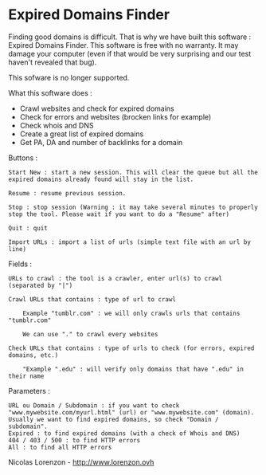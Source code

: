 # Expired Domains Finder
Finding good domains is difficult. That is why we have built this software : Expired Domains Finder. This software is free with no warranty. It may damage your computer (even if that would be very surprising and our test haven't revealed that bug). 

This sofware is no longer supported.

What this software does :

 *   Crawl websites and check for expired domains
 *   Check for errors and websites (brocken links for example)
 *   Check whois and DNS
 *   Create a great list of expired domains
 *   Get PA, DA and number of backlinks for a domain


Buttons :

    Start New : start a new session. This will clear the queue but all the expired domains already found will stay in the list.

    Resume : resume previous session.

    Stop : stop session (Warning : it may take several minutes to properly stop the tool. Please wait if you want to do a "Resume" after)

    Quit : quit

    Import URLs : import a list of urls (simple text file with an url by line)

Fields :

    URLs to crawl : the tool is a crawler, enter url(s) to crawl (separated by "|")

    Crawl URLs that contains : type of url to crawl

        Example "tumblr.com" : we will only crawls urls that contains "tumblr.com"

        We can use "." to crawl every websites

    Check URLs that contains : type of urls to check (for errors, expired domains, etc.)

        "Example ".edu" : will verify only domains that have ".edu" in their name


Parameters :

    URL ou Domain / Subdomain : if you want to check "www.mywebsite.com/myurl.html" (url) or "www.mywebsite.com" (domain). Usually we want to find expired domains, so check "Domain / subdomain".
    Expired : to find expired domains (with a check of Whois and DNS)
    404 / 403 / 500 : to find HTTP errors
    All : to find all HTTP errors

Nicolas Lorenzon - http://www.lorenzon.ovh
